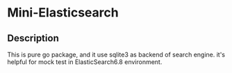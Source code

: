 # Mini-Elasticsearch

## Description

This is pure go package, and it use sqlite3 as backend of search engine. it's helpful for mock test in ElasticSearch6.8 environment.